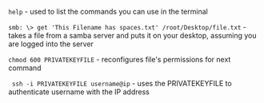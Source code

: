 ```help``` - used to list the commands you can use in the terminal

```smb: \> get 'This Filename has spaces.txt' /root/Desktop/file.txt``` - takes a file from a samba server and puts it on your desktop, assuming you are logged into the server

```chmod 600 PRIVATEKEYFILE``` - reconfigures file's permissions for next command 

``` ssh -i PRIVATEKEYFILE username@ip``` - uses the PRIVATEKEYFILE to authenticate username with the IP address
